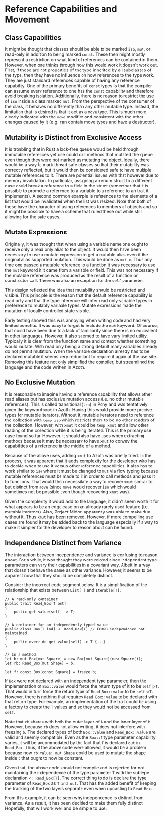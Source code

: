 # Reference Capabilities and Movement

## Class Capabilities

It might be thought that classes should be able to be marked `iso`, `mut`, or read-only in addition
to being marked `const`. These then might mostly represent a restriction on what kind of references
can be contained in them. However, when one thinks through how this would work it doesn't work out.
First, if these are not properties of the type inherited by all subclasses of the type, then they
have no influence on how references to the type work. They are just standard references capable of
having any reference capability. One of the primary benefits of `const` types is that the compiler
can assume every reference to one has the `const` capability and therefore avoid breaking isolation.
Additionally, there is no reason to restrict the use of `iso` inside a class marked `mut`. From the
perspective of the consumer of the class, it behaves no differently than any other mutable type.
Instead, the limitation that is desired is that it act as a `move` type. This is much more clearly
indicated with the `move` modifier and consistent with the other changes caused by it (e.g. can
contain move types and have a destructor).

## Mutability is Distinct from Exclusive Access

It is troubling that in Rust a lock-free queue would be held through immutable references yet one
could call methods that mutated the queue even though they were not marked as mutating the object.
Ideally, there would be a way to mark thread safe classes so that their mutability was correctly
reflected, but it would then be considered safe to have multiple mutable references to it. There are
potential issues with that however due to memory invalidation. In particular, assigning an enum
struct to a different case could break a reference to a field in the struct (remember that it is
possible to promote a reference to a variable to a reference to an trait it implements). A
second common example is references to the elements of a list that would be invalidated when the
list was resized. Note that both of these have the character of using references to members of
objects and so it might be possible to have a scheme that ruled these out while still allowing for
the safe cases.

## Mutate Expressions

Originally, it was thought that when using a variable name one ought to receive only a read only
alias to the object. It would then have been necessary to use a mutate expression to get a mutable
alias even if the original alias supported mutation. This would be done as `mut x`. Thus any time
one passed a mutable reference to a function it was necessary to use the `mut` keyword if it came
from a variable or field. This was not necessary if the mutable reference was produced as the result
of a function or constructor call. There was also an exception for the `self` parameter.

This design reflected the idea that mutability should be restricted and visible. This principle is
the reason that the default reference capability is read only and that the type inference will infer
read only variable types in preference to mutably variable types. Mutate expressions made the
mutation of locally controlled state visible.

Early testing showed this was annoying when writing code and had very limited benefits. It was easy
to forget to include the `mut` keyword. Of course, that could have been due to a lack of familiarity
since there is no equivalent in other languages. However, it also seemed to have vary limited
utility. Typically it is clear from the function name and context whether something would mutate.
With read only being a strong default many variables already do not permit mutation. When the
variable declaration already has to be declared mutable it seems very redundant to require it again
at the use site. Removing this feature not only simplified the compiler, but streamlined the
language and the code written in Azoth.

## No Exclusive Mutation

It is reasonable to imagine having a reference capability that allows other read aliases but has
exclusive mutation access (i.e. no other mutable references). This is called transitional (`trn`) in
Pony and was tentatively given the keyword `xmut` in Azoth. Having this would provide more precise
types for mutable iterators. Without it, mutable iterators need to reference the collection with
`temp iso` which restricts there to be no other readers of the collection. However, with `xmut` it
could be `temp xmut` and allow other reading of the collection while it is being iterated. This is
the primary use case found so far. However, it should also have uses when extracting methods because
it may be necessary to have `xmut` to convey the capabilities of a reference in the middle of a
method.

Because of the above uses, adding `xmut` to Azoth was briefly tried. In the process, it was apparent
that it adds complexity for the developer who has to decide when to use it versus other reference
capabilities. It also has to work similar to `iso` where it must be changed to `mut` via flow typing
because mutable references must be made to it in order to call methods and pass it to functions.
That would then necessitate a way to recover `xmut` similar to but distinct from `move` (since
`move` would recover `iso` which would sometimes not be possible even though recovering `xmut` was).

Given the complexity it would add to the language, it didn't seem worth it for what appears to be an
edge case on an already rarely used feature (i.e. mutable iterators). Also, Project Midori
apparently was able to make due without it. Thus `xmut` has been removed. However, if more
compelling use cases are found it may be added back to the language especially if a way to make it
simpler for the developer to reason about can be found.

## Independence Distinct from Variance

The interaction between independence and variance is confusing to reason about. For a while, it was
thought they were related since independent type parameters can vary their capabilities in a
covariant way. Albeit in a way that doesn't behave the same as other variance. However, it seems to
be apparent now that they should be completely distinct.

Consider the incorrect code segment below. It is a simplification of the relationship that exists
between `List[T]` and `Iterable[T]`.

```azoth
// A read-only container
public trait Read_Box[T out]
{
    public get value(self) -> T;
}

// A container for an independently typed value
public class Box[T ind] <: Read_Box[T] // ERROR independence not maintained
{
    public override get value(self) -> T {...}
}

// In a method
let b: mut Box[mut Square] = new Box[mut Square](new Square());
let rb: Read_Box[mut Shape] = b;

let f: const Box[const Square] = freeze b;
```

If `Box` were not declared with an independent type parameter, then the implementation of
`Box::value` would force the return type of it to be `self|>T`. That would in turn force the return
type of `Read_Box::value` to be `self|>T`. However, there is nothing that requires `Read_Box::value`
to be declared with that return type. For example, an implementation of the trait could be using a
factory to create the `T` values and so they would not be accessed from `self`.

Note that `rb` shares with both the outer layer of `b` and the inner layer of `b`. However, because
`rb` does not allow writing, it does not interfere with freezing `b`. The declared types of both
`Box::value` and `Read_Box::value` are valid and seemly compatible. Even as the `Box::T` type
parameter capability varies, it will be accommodated by the fact that `T` is declared `out` in
`Read_Box`. Thus, if the above code were allowed, it would be a problem because now `rb.value: mut
Shape` could be used to mutate the shape inside `b` that ought to now be constant.

Given that, the above code should not compile and is rejected for not maintaining the independence
of the type parameter `T` with the subtype declaration `<: Read_Box[T]`. The correct thing to do is
declare the type parameter of `Read_Box` as `T ind out`. That has the added benefit of keeping the
tracking of the two layers separate even when upcasting to `Read_Box`.

From this example, it can be seen why independence is distinct from variance. As a result, it has
been decided to make them fully distinct. Hopefully, that will work well and be simple to use.

